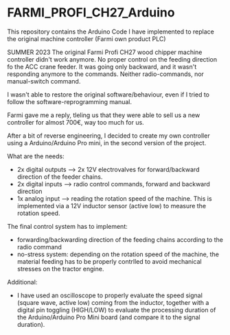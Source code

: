 # FARMI_PROFI_CH27_Arduino
This repository contains the Arduino Code I have implemented to replace the original machine controller (Farmi own product PLC)

SUMMER 2023
The original Farmi Profi CH27 wood chipper machine controller didn't work anymore. 
No proper control on the feeding direction fo the ACC crane feeder. It was going only backward, and it wasn't responding anymore to the commands.
Neither radio-commands, nor manual-switch command.

I wasn't able to restore the original software/behaviour, even if I tried to follow the software-reprogramming manual.

Farmi gave me a reply, tleling us that they were able to sell us a new controller for almost 700€, way too much for us.

After a bit of reverse engineering, I decided to create my own controller using a Arduino/Arduino Pro mini, in the second version of the project.

What are the needs:
-  2x digital outputs --> 2x 12V electrovalves for forward/backward direction of the feeder chains.
-  2x digital inputs --> radio control commands, forward and backward direction
-  1x analog input --> reading the rotation speed of the machine. This is implemented via a 12V inductor sensor (active low) to measure the rotation speed.

The final control system has to implement:
-  forwarding/backwarding direction of the feeding chains according to the radio command
-  no-stress system: depending on the rotation speed of the machine, the material feeding has to be properly contrlled to avoid mechanical stresses on the tractor engine.

Additional:
-   I have used an oscilloscope to properly evaluate the speed signal (square wave, active low) coming from the inductor, together with a digital pin toggling (HIGH/LOW)
    to evaluate the processing duration of the Arduino/Arduino Pro Mini board (and compare it to the signal duration).

